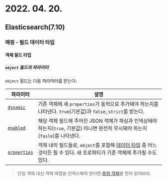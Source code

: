 # 2022. 04. 20.

## Elasticsearch(7.10)

### 매핑 - 필드 데이터 타입

#### 객체 필드 타입

##### `object` 필드의 파라미터

`object` 필드는 다음 파라마터를 받는다:

| 파라미터                                                     | 설명                                                         |
| ------------------------------------------------------------ | ------------------------------------------------------------ |
| [`dynamic`](https://www.elastic.co/guide/en/elasticsearch/reference/7.10/dynamic.html) | 기존 객체에 새 `properties`가 동적으로 추가돼야 하는지를 나타낸다. `true`(기본값)과 `false`, `strict`를 받는다. |
| [`enabled`](https://www.elastic.co/guide/en/elasticsearch/reference/7.10/enabled.html) | 해당 객체 필드에 주어진 JSON 객체가 파싱과 인덱싱돼야 하는지(`true`, 기본값) 아니면 완전히 무시돼야 하는지(`fasle`)를 나타낸다. |
| [`properties`](https://www.elastic.co/guide/en/elasticsearch/reference/7.10/properties.html) | 객체 내의 필드들로, `object`를 포함해 [데이터 타입](https://www.elastic.co/guide/en/elasticsearch/reference/7.10/mapping-types.html) 중 어느것이든 될 수 있다. 새 프로퍼티가 기존 객체에 추가될 수도 있다. |

> 단일 객체 대신 객체 배열을 인덱스해야 한다면 [중첩 객체][nested-object]를 먼저 읽어보라.

[nested-object]: https://www.elastic.co/guide/en/elasticsearch/reference/7.10/nested.html